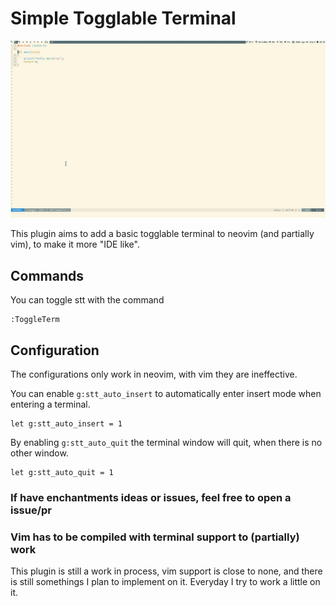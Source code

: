 # Simple Togglable Terminal

![demo](sttdemo.gif)

This plugin aims to add a basic togglable terminal to neovim (and partially vim), to make 
it more "IDE like".

## Commands

You can toggle stt with the command

```
:ToggleTerm
```

## Configuration

The configurations only work in neovim, with vim they are ineffective.

You can enable `g:stt_auto_insert` to automatically enter insert mode when
entering a terminal.

```
let g:stt_auto_insert = 1
```

By enabling `g:stt_auto_quit` the terminal window will quit, when there is no other window.

```
let g:stt_auto_quit = 1
```

### If have enchantments ideas or issues, feel free to open a issue/pr

### Vim has to be compiled with terminal support to (partially) work

This plugin is still a work in process, vim support is close to none, and there
is still somethings I plan to implement on it. Everyday I try to work a little on it.
